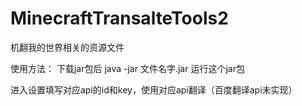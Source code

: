 # MinecraftTransalteTools2
机翻我的世界相关的资源文件

使用方法：
下载jar包后 java -jar 文件名字.jar 运行这个jar包

进入设置填写对应api的id和key，使用对应api翻译（百度翻译api未实现）
